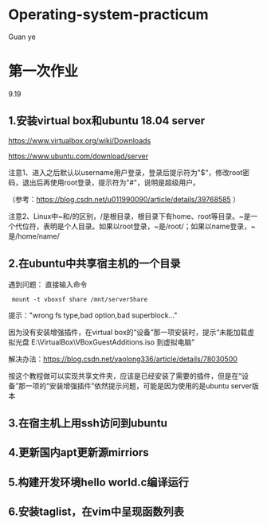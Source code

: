 # Operating-system-practicum
Guan ye

# 第一次作业
9.19

## 1.安装virtual box和ubuntu 18.04 server
https://www.virtualbox.org/wiki/Downloads

https://www.ubuntu.com/download/server

注意1、进入之后默认以username用户登录，登录后提示符为"$"，修改root密码，退出后再使用root登录，提示符为"#"，说明是超级用户。

（参考：https://blog.csdn.net/u011990090/article/details/39768585 ）

注意2、Linux中~和/的区别，/是根目录，根目录下有home、root等目录。~是一个代位符，表明是个人目录。如果以root登录，~是/root/；如果以name登录，~是/home/name/

## 2.在ubuntu中共享宿主机的一个目录
遇到问题：
直接输入命令

```
 mount -t vboxsf share /mnt/serverShare
```

提示："wrong fs type,bad option,bad superblock..."

因为没有安装增强插件，在virtual box的“设备”那一项安装时，提示“未能加载虚拟光盘 E:\VirtualBox\VBoxGuestAdditions.iso 到虚拟电脑”

解决办法：https://blog.csdn.net/yaolong336/article/details/78030500

按这个教程做可以实现共享文件夹，应该是已经安装了需要的插件，但是在“设备”那一项的“安装增强插件”依然提示问题，可能是因为使用的是ubuntu server版本

## 3.在宿主机上用ssh访问到ubuntu
## 4.更新国内apt更新源mirriors
## 5.构建开发环境hello world.c编译运行
## 6.安装taglist，在vim中呈现函数列表
